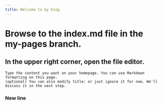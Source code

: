 ```yaml
---
title: Welcome to my blog
---
```

# Browse to the index.md file in the my-pages branch.
## In the upper right corner, open the file editor.
```
Type the content you want on your homepage. You can use Markdown formatting on this page.
(optional) You can also modify title: or just ignore it for now. We'll discuss it in the next step.
```
### New line
